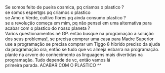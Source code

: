 Se somos feito de pueira cosmica, pq criamos o plastico ? <br>
se somos espert@s pq criamos o plastico <br>
se Amo o  Verde, cultivo flores pq ainda consumo plastico ? <br>
se a revolução começa em mim, pq não pensei em uma alternativa para acabar com o plastico do nosso planeta ? <br>
Varios questionamentos né GP. então busque na programação a solução dos seus problemas!, se precisa comprar uma casa para Madre Superior use a programação 
se precisa comprar um Tiggo 8 hibrido preciso da ajuda da programação 
ora, então se tudo que vc almeja esbarra na programação. 
plante na arvore do conhecimento as linguagens mais divertidas na programação.
Tudo depende de vc, então vamos lá <br>
primeira parada. ACABAR COM O PLASTICO ^^